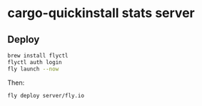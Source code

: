 # cargo-quickinstall stats server

## Deploy

```bash
brew install flyctl
flyctl auth login
fly launch --now
```

Then:

```bash
fly deploy server/fly.io
```
